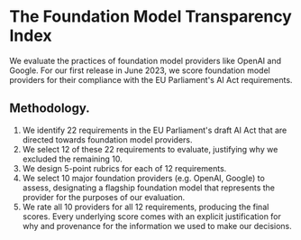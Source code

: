 # The Foundation Model Transparency Index

We evaluate the practices of foundation model providers like OpenAI and Google. For our first release in June 2023, we score foundation model providers for their compliance with the EU Parliament's AI Act requirements.  


## Methodology.
1. We identify 22 requirements in the EU Parliament's draft AI Act that are directed towards foundation model providers.
2. We select 12 of these 22 requirements to evaluate, justifying why we excluded the remaining 10.  
3. We design 5-point rubrics for each of 12 requirements.  
4. We select 10 major foundation providers (e.g. OpenAI, Google) to assess, designating a flagship foundation model that represents the provider for the purposes of our evaluation.
5. We rate all 10 providers for all 12 requirements, producing the final scores. Every underlying score comes with an explicit justification for why and provenance for the information we used to make our decisions.  
